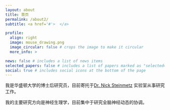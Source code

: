 ```yaml
---
layout: about
title: 首页
permalink: /about2/
subtitle: <a href='#'>  </a>

profile:
  align: right
  image: mouse_drawing.png
  image_circular: false # crops the image to make it circular
  more_info: >

news: false # includes a list of news items
selected_papers: false # includes a list of papers marked as "selected={true}"
social: true # includes social icons at the bottom of the page
---
```


我是华盛顿大学的博士后研究员，目前寄托于[Dr. Nick Steinmetz](http://www.steinmetzlab.net)  实验室从事研究工作。

我的主要研究方向是神经生理学，目前集中于研究全脑神经动态的协调。


